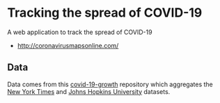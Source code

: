 # Tracking the spread of COVID-19

A web application to track the spread of COVID-19
- http://coronavirusmapsonline.com/

## Data
Data comes from this [covid-19-growth](https://github.com/willhaslett/covid-19-growth) repository which aggregates the [New York Times](https://github.com/nytimes/covid-19-data) and [Johns Hopkins University](https://github.com/CSSEGISandData/COVID-19) datasets.
